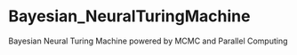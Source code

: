 # Bayesian_NeuralTuringMachine
Bayesian Neural Turing Machine powered by MCMC and Parallel Computing 
